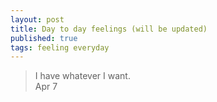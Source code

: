 ```yaml
---
layout: post
title: Day to day feelings (will be updated)
published: true
tags: feeling everyday
---
```



> I have whatever I want.<br>
Apr 7



